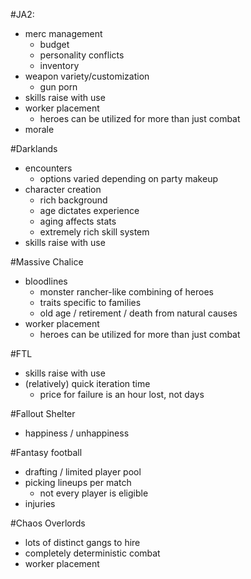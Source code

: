 #JA2:

* merc management
  * budget
  * personality conflicts
  * inventory
* weapon variety/customization
  * gun porn
* skills raise with use
* worker placement
  * heroes can be utilized for more than just combat
* morale

#Darklands

* encounters
  * options varied depending on party makeup
* character creation
  * rich background
  * age dictates experience
  * aging affects stats
  * extremely rich skill system
* skills raise with use

#Massive Chalice

* bloodlines
  * monster rancher-like combining of heroes
  * traits specific to families
  * old age / retirement / death from natural causes
* worker placement
  * heroes can be utilized for more than just combat

#FTL

* skills raise with use
* (relatively) quick iteration time
  * price for failure is an hour lost, not days

#Fallout Shelter

* happiness / unhappiness

#Fantasy football

* drafting / limited player pool
* picking lineups per match
  * not every player is eligible
* injuries

#Chaos Overlords

* lots of distinct gangs to hire
* completely deterministic combat
* worker placement
